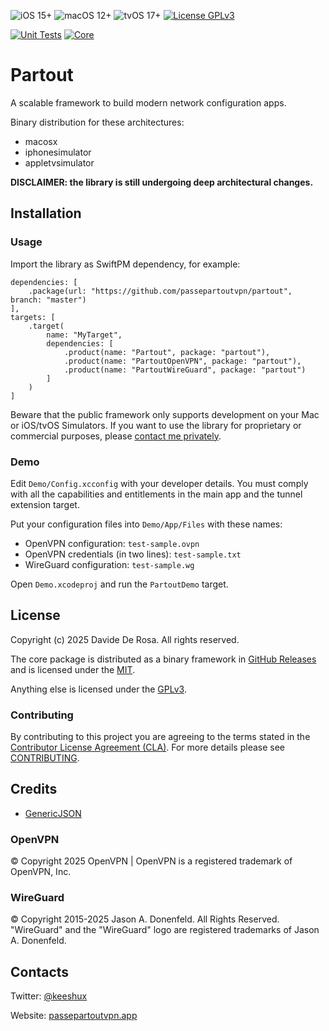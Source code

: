 ![iOS 15+](https://img.shields.io/badge/ios-15+-green.svg)
![macOS 12+](https://img.shields.io/badge/macos-12+-green.svg)
![tvOS 17+](https://img.shields.io/badge/tvos-17+-green.svg)
[![License GPLv3](https://img.shields.io/badge/license-GPLv3-lightgray.svg)](LICENSE)

[![Unit Tests](https://github.com/passepartoutvpn/partout/actions/workflows/test.yml/badge.svg)](https://github.com/passepartoutvpn/partout/actions/workflows/test.yml)
[![Core](https://github.com/passepartoutvpn/partout/actions/workflows/release_core.yml/badge.svg)](https://github.com/passepartoutvpn/partout/actions/workflows/release_core.yml)

# Partout

A scalable framework to build modern network configuration apps.

Binary distribution for these architectures:

- macosx
- iphonesimulator
- appletvsimulator

__DISCLAIMER: the library is still undergoing deep architectural changes.__

## Installation

### Usage

Import the library as SwiftPM dependency, for example:

```
dependencies: [
    .package(url: "https://github.com/passepartoutvpn/partout", branch: "master")
],
targets: [
    .target(
        name: "MyTarget",
        dependencies: [
            .product(name: "Partout", package: "partout"),
            .product(name: "PartoutOpenVPN", package: "partout"),
            .product(name: "PartoutWireGuard", package: "partout")
        ]
    )
]
```

Beware that the public framework only supports development on your Mac or iOS/tvOS Simulators. If you want to use the library for proprietary or commercial purposes, please [contact me privately][license-contact].

### Demo

Edit `Demo/Config.xcconfig` with your developer details. You must comply with all the capabilities and entitlements in the main app and the tunnel extension target.

Put your configuration files into `Demo/App/Files` with these names:

- OpenVPN configuration: `test-sample.ovpn`
- OpenVPN credentials (in two lines): `test-sample.txt`
- WireGuard configuration: `test-sample.wg`

Open `Demo.xcodeproj` and run the `PartoutDemo` target.

## License

Copyright (c) 2025 Davide De Rosa. All rights reserved.

The core package is distributed as a binary framework in [GitHub Releases][github-releases] and is licensed under the [MIT][license-mit].

Anything else is licensed under the [GPLv3][license-gpl].

### Contributing

By contributing to this project you are agreeing to the terms stated in the [Contributor License Agreement (CLA)][contrib-cla]. For more details please see [CONTRIBUTING][contrib-readme].

## Credits

- [GenericJSON][credits-genericjson]

### OpenVPN

© Copyright 2025 OpenVPN | OpenVPN is a registered trademark of OpenVPN, Inc.

### WireGuard

© Copyright 2015-2025 Jason A. Donenfeld. All Rights Reserved. "WireGuard" and the "WireGuard" logo are registered trademarks of Jason A. Donenfeld.

## Contacts

Twitter: [@keeshux][about-twitter]

Website: [passepartoutvpn.app][about-website]

[license-gpl]: LICENSE.gpl
[license-mit]: LICENSE.mit
[license-contact]: mailto:license@passepartoutvpn.app
[contrib-cla]: CLA.rst
[contrib-readme]: CONTRIBUTING.md

[github-releases]: https://github.com/passepartoutvpn/partout/releases
[credits-genericjson]: https://github.com/iwill/generic-json-swift

[about-twitter]: https://twitter.com/keeshux
[about-website]: https://passepartoutvpn.app
